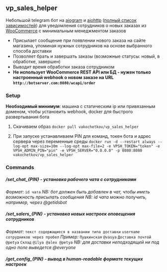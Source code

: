 ## vp_sales_helper

Небольшой telegram бот на [aiogram](https://github.com/aiogram/aiogram) и [aiohttp](https://github.com/aio-libs/aiohttp) ([полный список зависимостей](requirements.txt)) для уведомления сотрудников о новых заказах из [WooCommerce](https://woocommerce.com) с минимальным менеджментом заказов

* Присылает сообщение при появлении нового заказа на сайте магазина, упоминая нужных сотрудников на основе выбранного способа доставки
* Позволяет брать и завершать заказы (возможные статусы: новый, в обработке, завершен)
* Выводит время обработки заказа сотрудником
* **Не использует WooCommerce REST API или БД - нужен только настроенный webhook о новом заказе на URL `http://botserver.com:8080/wcapi/order`**

### Setup

**Необходимый минимум**: машина с статическим ip или привязанным доменом, чтобы установить webhook, docker для быстрого развертывания бота 

1. Скачиваем образ `docker pull vakochetkov/vp_sales_helper`

2. При запуске устанавливаем PIN для команд, токен бота и адрес сервера через переменные среды `docker run -d --restart always --log-opt max-size=10m --log-opt max-file=2 -e VPSH_TOKEN="token" -e VPSH_ADMIN_PIN="pin" -e VPSH_SERVER="0.0.0.0" -p 8080:8080 vakochetkov/vp_sales_helper`

### Commands

##### /set_chat_{PIN} - установка рабочего чата с сотрудниками

*Формат:* 
`id чата`
*NB: бот должен быть добавлен в чат, чтобы иметь возможность присылать сообщения*
*NB: id чата можно получить, например, через @getidsbot*

##### /set_salers_{PIN} - установка новых настроек оповещения сотрудников

*Формат:*
`текст содержащиеся в названии типа доставки`
`username сотрудников через пробел`
*Пример:*
`Пушкинская`
`@vasya`
`Доставка почтой`
`@petya`
`Склад`
`@ilya @alex @petya`
*NB: для доставки неподходящей ни под одно поле выведется @everyone*

##### /get_config_{PIN} - вывод в human-readable формате текущих настроек